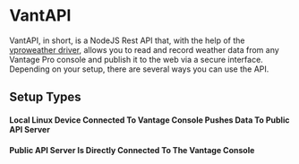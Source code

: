 # VantAPI
VantAPI, in short, is a NodeJS Rest API that, with the help of the [vproweather driver](https://github.com/bytesnz/vproweather), allows you to read and record weather data from any Vantage Pro console and publish it to the web via a secure interface.
Depending on your setup, there are several ways you can use the API.

## Setup Types

#### Local Linux Device Connected To Vantage Console Pushes Data To Public API Server
#### Public API Server Is Directly Connected To The Vantage Console
